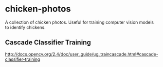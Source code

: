 # chicken-photos

A collection of chicken photos. Useful for training computer vision models to identify chickens.

## Cascade Classifier Training

http://docs.opencv.org/2.4/doc/user_guide/ug_traincascade.html#cascade-classifier-training